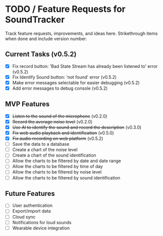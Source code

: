 # TODO / Feature Requests for SoundTracker

Track feature requests, improvements, and ideas here. Strikethrough items when done and include version number.

## Current Tasks (v0.5.2)
- [x] Fix record button: 'Bad State Stream has already been listened to' error (v0.5.2)
- [x] Fix Identify Sound button: 'not found' error (v0.5.2)
- [x] Make error messages selectable for easier debugging (v0.5.2)
- [x] Add error messages to debug console (v0.5.2)

## MVP Features
- [x] ~~Listen to the sound of the microphone~~ (v0.2.0)
- [x] ~~Record the average noise level~~ (v0.2.0)
- [x] ~~Use AI to identify the sound and record the description~~ (v0.3.0)
- [x] ~~Fix web audio playback and identification~~ (v0.5.0)
- [x] ~~Fix audio recording on web platform~~ (v0.5.2)
- [ ] Save the data to a database
- [ ] Create a chart of the noise level
- [ ] Create a chart of the sound identification
- [ ] Allow the charts to be filtered by date and date range
- [ ] Allow the charts to be filtered by time of day
- [ ] Allow the charts to be filtered by noise level
- [ ] Allow the charts to be filtered by sound identification

## Future Features
- [ ] User authentication
- [ ] Export/import data
- [ ] Cloud sync
- [ ] Notifications for loud sounds
- [ ] Wearable device integration
